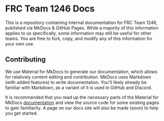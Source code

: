 # FRC Team 1246 Docs

This is a repository containing internal documentation for FRC Team 1246, published via MkDocs & GitHub Pages. While a majority of this information applies to us specifically, some information may still be useful for other teams. You are free to fork, copy, and modify any of this information for your own use.

## Contributing

We use Material for MkDocs to generate our documentation, which allows for relatively content editing and contribution. MkDocs uses Markdown (with added features) to write documentation. You'll likely already be familiar with Markdown, as a variant of it is used in GitHub and Discord.

It is recommended that you read up the necessary parts of the Material for MkDocs [documentation](https://squidfunk.github.io/mkdocs-material/setup/) and view the source code for some existing pages to gain familiarity. A page on our docs site will also be made (soon) to help you get started.
